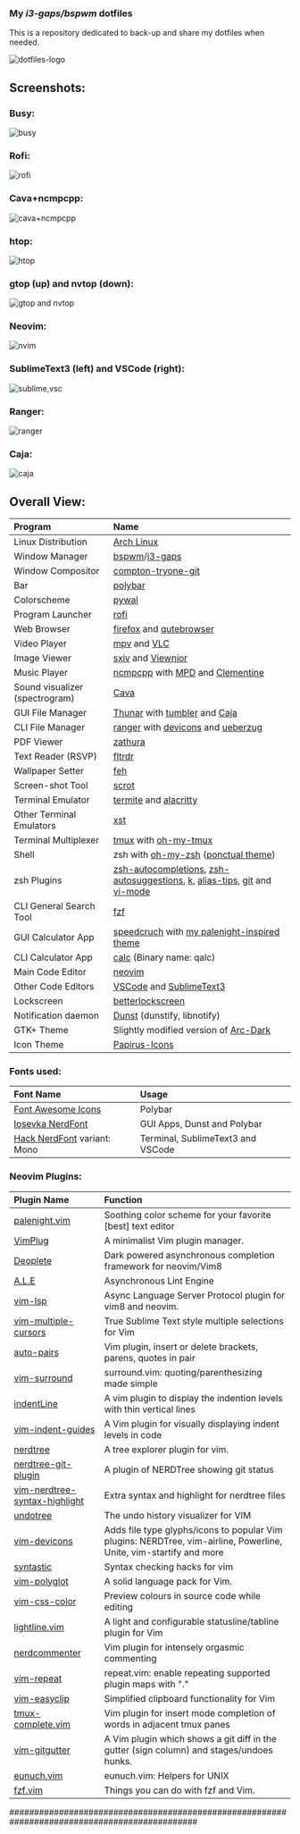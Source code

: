 ### My _i3-gaps/bspwm_ dotfiles
This is a repository dedicated to back-up and share my dotfiles when needed.

![dotfiles-logo](/artworks/dotfile-logo.png)

## Screenshots:
### Busy:
![busy](/artworks/wallpapers/Cold-Climate/busy.png)
### Rofi:
![rofi](/artworks/wallpapers/Cold-Climate/rofi.png)
### Cava+ncmpcpp:
![cava+ncmpcpp](/artworks/wallpapers/Cold-Climate/cava_plus_ncmpcpp.png)
### htop:
![htop](/artworks/wallpapers/Cold-Climate/htop.png)
### gtop (up) and nvtop (down):
![gtop and nvtop](/artworks/wallpapers/Cold-Climate/gtop_plus_nvtop.png)
### Neovim:
![nvim](/artworks/wallpapers/Cold-Climate/nvim.png)
### SublimeText3 (left) and VSCode (right):
![sublime,vsc](/artworks/wallpapers/Cold-Climate/sublime_plus_code.png)
### Ranger:
![ranger](/artworks/wallpapers/Cold-Climate/ranger.png)
### Caja:
![caja](/artworks/wallpapers/Cold-Climate/caja.png)


## Overall View:
| Program | Name |
| :--- | :--- |
| Linux Distribution | [Arch Linux](https://www.archlinux.org/) |
| Window Manager | [bspwm](https://github.com/baskerville/bspwm)/[i3-gaps](https://github.com/Airblader/i3) |
| Window Compositor | [compton-tryone-git](https://aur.archlinux.org/packages/compton-tryone-git/)
| Bar | [polybar](https://github.com/jaagr/polybar) |
| Colorscheme | [pywal](https://github.com/dylanaraps/pywal) |
| Program Launcher | [rofi](https://github.com/DaveDavenport/rofi) |
| Web Browser | [firefox](https://www.mozilla.org/en-CA/firefox/new/) and [qutebrowser](https://github.com/qutebrowser/qutebrowser) |
| Video Player | [mpv](https://github.com/mpv-player/mpv) and [VLC](https://www.videolan.org/vlc/index.pt-BR.html) |
| Image Viewer | [sxiv](https://github.com/muennich/sxiv) and [Viewnior](https://github.com/hellosiyan/Viewnior) |
| Music Player | [ncmpcpp](https://github.com/arybczak/ncmpcpp) with [MPD](https://github.com/MusicPlayerDaemon/MPD) and [Clementine](https://www.clementine-player.org/pt_BR/)|
| Sound visualizer (spectrogram) | [Cava](https://github.com/karlstav/cava) |
| GUI File Manager | [Thunar](https://github.com/xfce-mirror/thunar) with [tumbler](https://github.com/xfce-mirror/tumbler) and [Caja](https://github.com/mate-desktop/caja)|
| CLI File Manager | [ranger](https://github.com/ranger/ranger) with [devicons](https://github.com/alexanderjeurissen/ranger_devicons) and [ueberzug](https://github.com/seebye/ueberzug) |
| PDF Viewer | [zathura](https://github.com/pwmt/zathura) |
| Text Reader (RSVP) | [fltrdr](https://octobanana.com/software/fltrdr) |
| Wallpaper Setter | [feh](https://github.com/derf/feh) |
| Screen-shot Tool | [scrot](https://github.com/dreamer/scrot)|
| Terminal Emulator | [termite](https://github.com/thestinger/termite) and [alacritty](https://github.com/jwilm/alacritty) |
| Other Terminal Emulators | [xst](https://github.com/gnotclub/xst) |
| Terminal Multiplexer | [tmux](https://github.com/tmux/tmux) with [oh-my-tmux](https://github.com/gpakosz/.tmux) |
| Shell | zsh with [oh-my-zsh](https://github.com/robbyrussell/oh-my-zsh) ([ponctual theme](https://github.com/dannynimmo/punctual-zsh-theme)) |
| zsh Plugins | [zsh-autocompletions](https://github.com/zsh-users/zsh-autosuggestions), [zsh-autosuggestions](https://github.com/zsh-users/zsh-completions), [k](https://github.com/supercrabtree/k), [alias-tips](https://github.com/djui/alias-tips), [git](https://github.com/robbyrussell/oh-my-zsh/tree/master/plugins/git) and [vi-mode](https://github.com/robbyrussell/oh-my-zsh/tree/master/plugins/vi-mode) |
| CLI General Search Tool | [fzf](https://github.com/junegunn/fzf) |
| GUI Calculator App | [speedcruch](https://speedcrunch.org/) with [my palenight-inspired theme](https://github.com/zSucrilhos/dotfiles/tree/master/Desktop/extras/speedcrunch-palenight-theme) |
| CLI Calculator App | [calc](http://www.isthe.com/chongo/tech/comp/calc/) (Binary name: qalc) |
| Main Code Editor | [neovim](https://neovim.io/) |
| Other Code Editors | [VSCode](https://code.visualstudio.com/) and [SublimeText3](https://www.sublimetext.com/) |
| Lockscreen | [betterlockscreen](https://github.com/pavanjadhaw/betterlockscreen) |
| Notification daemon | [Dunst](https://github.com/dunst-project/dunst) (dunstify, libnotify) |
| GTK+ Theme | Slightly modified version of [Arc-Dark](https://github.com/horst3180/arc-theme) |
| Icon Theme | [Papirus-Icons](https://github.com/PapirusDevelopmentTeam/papirus-icon-theme)

### Fonts used:
| Font Name | Usage |
| :--- | :---- |
| [Font Awesome Icons](https://fontawesome.com/cheatsheet) | Polybar |
| [Iosevka NerdFont](https://github.com/ryanoasis/nerd-fonts/tree/master/patched-fonts/Iosevka) | GUI Apps, Dunst and Polybar |
| [Hack NerdFont](https://github.com/ryanoasis/nerd-fonts/tree/master/patched-fonts/Hack) variant: Mono | Terminal, SublimeText3 and VSCode |

### Neovim Plugins:
| Plugin Name | Function |
| :--- | :--- |
| [palenight.vim](https://github.com/drewtempelmeyer/palenight.vim) | Soothing color scheme for your favorite [best] text editor |
| [VimPlug](https://github.com/junegunn/vim-plug) | A minimalist Vim plugin manager. |
| [Deoplete](https://github.com/Shougo/deoplete.nvim) | Dark powered asynchronous completion framework for neovim/Vim8 |
| [A.L.E](https://github.com/w0rp/ale) | Asynchronous Lint Engine |
| [vim-lsp](https://github.com/prabirshrestha/vim-lsp) | Async Language Server Protocol plugin for vim8 and neovim. |
| [vim-multiple-cursors](https://github.com/terryma/vim-multiple-cursors) | True Sublime Text style multiple selections for Vim |
| [auto-pairs](https://github.com/jiangmiao/auto-pairs) | Vim plugin, insert or delete brackets, parens, quotes in pair |
| [vim-surround](https://github.com/tpope/vim-surround) | surround.vim: quoting/parenthesizing made simple |
| [indentLine](https://github.com/Yggdroot/indentLine) | A vim plugin to display the indention levels with thin vertical lines |
| [vim-indent-guides](https://github.com/nathanaelkane/vim-indent-guides) | A Vim plugin for visually displaying indent levels in code |
| [nerdtree](https://github.com/scrooloose/nerdtree) | A tree explorer plugin for vim. |
| [nerdtree-git-plugin](https://github.com/Xuyuanp/nerdtree-git-plugin) | A plugin of NERDTree showing git status |
| [vim-nerdtree-syntax-highlight](https://github.com/tiagofumo/vim-nerdtree-syntax-highlight) | Extra syntax and highlight for nerdtree files |
| [undotree](https://github.com/mbbill/undotree) | The undo history visualizer for VIM |
| [vim-devicons](https://github.com/ryanoasis/vim-devicons) |  Adds file type glyphs/icons to popular Vim plugins: NERDTree, vim-airline, Powerline, Unite, vim-startify and more |
| [syntastic](https://github.com/vim-syntastic/syntastic) | Syntax checking hacks for vim |
| [vim-polyglot](https://github.com/sheerun/vim-polyglot) | A solid language pack for Vim. |
| [vim-css-color](https://github.com/ap/vim-css-color) | Preview colours in source code while editing |
| [lightline.vim](https://github.com/itchyny/lightline.vim) | A light and configurable statusline/tabline plugin for Vim |
| [nerdcommenter](https://github.com/scrooloose/nerdcommenter) | Vim plugin for intensely orgasmic commenting |
| [vim-repeat](https://github.com/tpope/vim-repeat) | repeat.vim: enable repeating supported plugin maps with "." |
| [vim-easyclip](https://github.com/svermeulen/vim-easyclip) | Simplified clipboard functionality for Vim |
| [tmux-complete.vim](https://github.com/wellle/tmux-complete.vim) | Vim plugin for insert mode completion of words in adjacent tmux panes |
| [vim-gitgutter](https://github.com/airblade/vim-gitgutter) | A Vim plugin which shows a git diff in the gutter (sign column) and stages/undoes hunks. |
| [eunuch.vim](https://github.com/tpope/vim-eunuch) | eunuch.vim: Helpers for UNIX |
| [fzf.vim](https://github.com/junegunn/fzf.vim) | Things you can do with fzf and Vim. |

##############################################################################################


